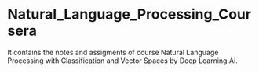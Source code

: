 # Natural_Language_Processing_Coursera
It contains the notes and assigments of course Natural Language Processing with Classification and Vector Spaces by Deep Learning.Ai.
